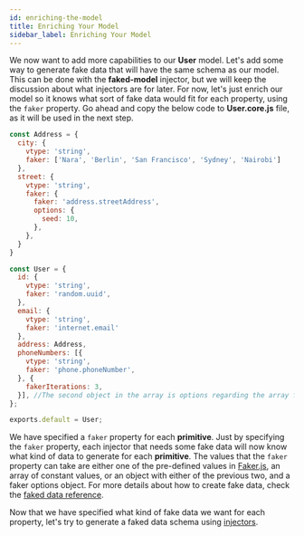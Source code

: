 ```yaml
---
id: enriching-the-model
title: Enriching Your Model
sidebar_label: Enriching Your Model
---
```


We now want to add more capabilities to our **User** model. Let's add some way to generate fake data that will have the same schema as our model. This can be done with the **faked-model** injector, but we will keep the discussion about what injectors are for later. For now, let's just enrich our model so it knows what sort of fake data would fit for each property, using the `faker` property. Go ahead and copy the below code to **User.core.js** file, as it will be used in the next step.

``` javascript 
const Address = {
  city: {
    vtype: 'string',
    faker: ['Nara', 'Berlin', 'San Francisco', 'Sydney', 'Nairobi']
  },
  street: {
    vtype: 'string',
    faker: { 
      faker: 'address.streetAddress',
      options: {
        seed: 10,
      },
    },
  }
}

const User = {
  id: {
    vtype: 'string',
    faker: 'random.uuid',
  },
  email: {
    vtype: 'string',
    faker: 'internet.email'
  },
  address: Address,
  phoneNumbers: [{
    vtype: 'string',
    faker: 'phone.phoneNumber',
  }, {
    fakerIterations: 3,
  }], //The second object in the array is options regarding the array for various injectors 
};

exports.default = User;
```

We have specified a `faker` property for each **primitive**. Just by specifying the `faker` property, each injector that needs some fake data will now know what kind of data to generate for each **primitive**. The values that the `faker` property can take are either one of the pre-defined values in [Faker.js](https://github.com/marak/Faker.js/), an array of constant values, or an object with either of the previous two, and a faker options object. For more details about how to create fake data, check the [faked data reference](reference/faked-data.md).

Now that we have specified what kind of fake data we want for each property, let's try to generate a faked data schema using [injectors](getting-started/intro-to-injectors.md).
